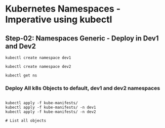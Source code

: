 
# Kubernetes Namespaces - Imperative using kubectl
## Step-02: Namespaces Generic - Deploy in Dev1 and Dev2

```
kubectl create namespace dev1

kubectl create namespace dev2

kubectl get ns 
```
### Deploy All k8s Objects to default, dev1 and dev2 namespaces
```

kubectl apply -f kube-manifests/  
kubectl apply -f kube-manifests/ -n dev1
kubectl apply -f kube-manifests/ -n dev2

# List all objects